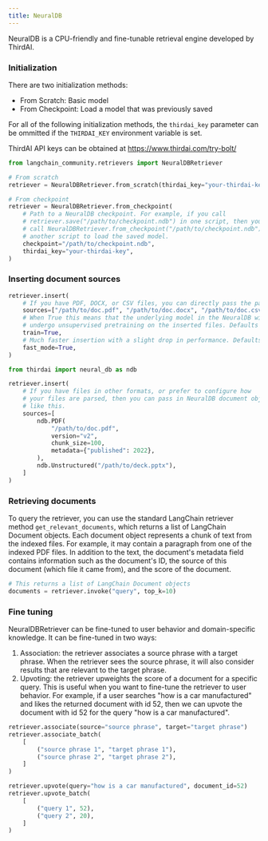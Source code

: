 ```yaml
---
title: NeuralDB
---
```


NeuralDB is a CPU-friendly and fine-tunable retrieval engine developed by ThirdAI.

### **Initialization**

There are two initialization methods:

- From Scratch: Basic model
- From Checkpoint: Load a model that was previously saved

For all of the following initialization methods, the `thirdai_key` parameter can be ommitted if the `THIRDAI_KEY` environment variable is set.

ThirdAI API keys can be obtained at <https://www.thirdai.com/try-bolt/>

```python
from langchain_community.retrievers import NeuralDBRetriever

# From scratch
retriever = NeuralDBRetriever.from_scratch(thirdai_key="your-thirdai-key")

# From checkpoint
retriever = NeuralDBRetriever.from_checkpoint(
    # Path to a NeuralDB checkpoint. For example, if you call
    # retriever.save("/path/to/checkpoint.ndb") in one script, then you can
    # call NeuralDBRetriever.from_checkpoint("/path/to/checkpoint.ndb") in
    # another script to load the saved model.
    checkpoint="/path/to/checkpoint.ndb",
    thirdai_key="your-thirdai-key",
)
```

### **Inserting document sources**

```python
retriever.insert(
    # If you have PDF, DOCX, or CSV files, you can directly pass the paths to the documents
    sources=["/path/to/doc.pdf", "/path/to/doc.docx", "/path/to/doc.csv"],
    # When True this means that the underlying model in the NeuralDB will
    # undergo unsupervised pretraining on the inserted files. Defaults to True.
    train=True,
    # Much faster insertion with a slight drop in performance. Defaults to True.
    fast_mode=True,
)

from thirdai import neural_db as ndb

retriever.insert(
    # If you have files in other formats, or prefer to configure how
    # your files are parsed, then you can pass in NeuralDB document objects
    # like this.
    sources=[
        ndb.PDF(
            "/path/to/doc.pdf",
            version="v2",
            chunk_size=100,
            metadata={"published": 2022},
        ),
        ndb.Unstructured("/path/to/deck.pptx"),
    ]
)
```

### **Retrieving documents**

To query the retriever, you can use the standard LangChain retriever method `get_relevant_documents`, which returns a list of LangChain Document objects. Each document object represents a chunk of text from the indexed files. For example, it may contain a paragraph from one of the indexed PDF files. In addition to the text, the document's metadata field contains information such as the document's ID, the source of this document (which file it came from), and the score of the document.

```python
# This returns a list of LangChain Document objects
documents = retriever.invoke("query", top_k=10)
```

### **Fine tuning**

NeuralDBRetriever can be fine-tuned to user behavior and domain-specific knowledge. It can be fine-tuned in two ways:

1. Association: the retriever associates a source phrase with a target phrase. When the retriever sees the source phrase, it will also consider results that are relevant to the target phrase.
2. Upvoting: the retriever upweights the score of a document for a specific query. This is useful when you want to fine-tune the retriever to user behavior. For example, if a user searches "how is a car manufactured" and likes the returned document with id 52, then we can upvote the document with id 52 for the query "how is a car manufactured".

```python
retriever.associate(source="source phrase", target="target phrase")
retriever.associate_batch(
    [
        ("source phrase 1", "target phrase 1"),
        ("source phrase 2", "target phrase 2"),
    ]
)

retriever.upvote(query="how is a car manufactured", document_id=52)
retriever.upvote_batch(
    [
        ("query 1", 52),
        ("query 2", 20),
    ]
)
```
